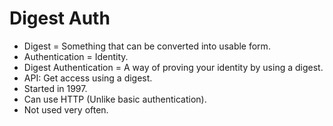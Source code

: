# Digest Auth

* Digest = Something that can be converted into usable form. 
*  Authentication = Identity. 
* Digest Authentication = A way of proving your identity by using a digest. 
* API: Get access using a digest. 
* Started in 1997. 
* Can use HTTP (Unlike basic authentication). 
* Not used very often. 
